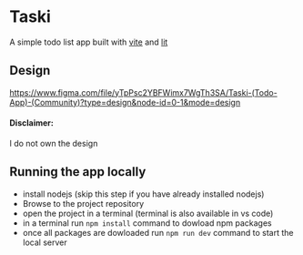 # Taski

A simple todo list app built with [vite](https://vitejs.dev/) and [lit](https://lit.dev/)


## Design

https://www.figma.com/file/yTpPsc2YBFWimx7WgTh3SA/Taski-(Todo-App)-(Community)?type=design&node-id=0-1&mode=design

#### Disclaimer:
I do not own the design

## Running the app locally
* install nodejs (skip this step if you have already installed nodejs)
* Browse to the project repository
* open the project in a terminal (terminal is also available in vs code)
* in a terminal run `npm install` command to dowload npm packages
* once all packages are dowloaded run `npm run dev` command to start the local server
